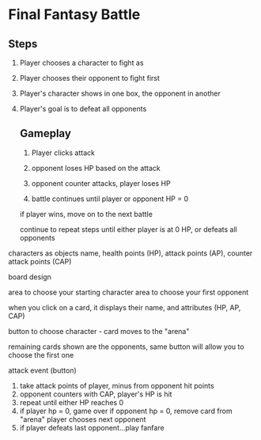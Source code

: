 # Final Fantasy Battle

## Steps

1. Player chooses a character to fight as

2. Player chooses their opponent to fight first

3. Player's character shows in one box, the opponent in another

4. Player's goal is to defeat all opponents

    ## Gameplay 

    1. Player clicks attack

    2. opponent loses HP based on the attack

    3. opponent counter attacks, player loses HP

    4. battle continues until player or opponent HP = 0

    if player wins, move on to the next battle

    continue to repeat steps until either player is at 0 HP, or defeats all opponents


characters as objects
    name, health points (HP), attack points (AP), counter attack points (CAP)

board design

area to choose your starting character
area to choose your first opponent

when you click on a card, it displays their name, and attributes (HP, AP, CAP)

button to choose character
    - card moves to the "arena"

remaining cards shown are the opponents, same button will allow you to choose the first one

attack event (button)

1. take attack points of player, minus from opponent hit points
2. opponent counters with CAP, player's HP is hit
3. repeat until either HP reaches 0
4. if player hp = 0, game over
    if opponent hp = 0, remove card from "arena"
    player chooses next opponent
5. if player defeats last opponent...play fanfare